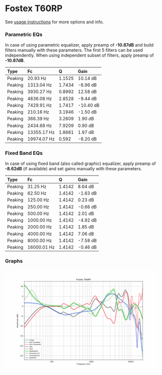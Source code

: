 # Fostex T60RP
See [usage instructions](https://github.com/jaakkopasanen/AutoEq#usage) for more options and info.

### Parametric EQs
In case of using parametric equalizer, apply preamp of **-10.87dB** and build filters manually
with these parameters. The first 5 filters can be used independently.
When using independent subset of filters, apply preamp of **-10.87dB**.

| Type    | Fc          |      Q | Gain      |
|:--------|:------------|:-------|:----------|
| Peaking | 20.93 Hz    | 1.1525 | 10.14 dB  |
| Peaking | 1313.04 Hz  | 1.7434 | -6.96 dB  |
| Peaking | 3930.27 Hz  | 0.8992 | 12.58 dB  |
| Peaking | 4836.08 Hz  | 2.8528 | -9.44 dB  |
| Peaking | 7429.91 Hz  | 1.7417 | -10.40 dB |
| Peaking | 210.16 Hz   | 3.1946 | -1.50 dB  |
| Peaking | 366.39 Hz   | 3.2609 | 1.90 dB   |
| Peaking | 2434.68 Hz  | 7.9209 | 0.90 dB   |
| Peaking | 13355.17 Hz | 1.8661 | 1.97 dB   |
| Peaking | 19974.07 Hz | 0.592  | -6.20 dB  |

### Fixed Band EQs
In case of using fixed band (also called graphic) equalizer, apply preamp of **-8.62dB**
(if available) and set gains manually with these parameters.

| Type    | Fc          |      Q | Gain     |
|:--------|:------------|:-------|:---------|
| Peaking | 31.25 Hz    | 1.4142 | 8.64 dB  |
| Peaking | 62.50 Hz    | 1.4142 | -1.63 dB |
| Peaking | 125.00 Hz   | 1.4142 | 0.23 dB  |
| Peaking | 250.00 Hz   | 1.4142 | -0.66 dB |
| Peaking | 500.00 Hz   | 1.4142 | 2.01 dB  |
| Peaking | 1000.00 Hz  | 1.4142 | -4.92 dB |
| Peaking | 2000.00 Hz  | 1.4142 | 1.85 dB  |
| Peaking | 4000.00 Hz  | 1.4142 | 7.06 dB  |
| Peaking | 8000.00 Hz  | 1.4142 | -7.58 dB |
| Peaking | 16000.01 Hz | 1.4142 | -0.46 dB |

### Graphs
![](./Fostex%20T60RP.png)